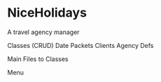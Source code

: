 # NiceHolidays
A travel agency manager

Classes (CRUD)
  Date
  Packets
  Clients
  Agency
  Defs
  
Main
  Files to Classes
  
Menu
